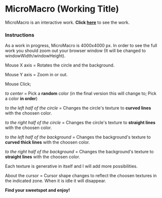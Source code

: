 # MicroMacro (Working Title)

MicroMacro is an interactive work. **Click [here](https://ilginicozu.github.io/MicroMacro/)** to see the work.

### Instructions

As a work in progress, MicroMacro is 4000x4000 px. In order to see the full work you should zoom out your browser window (It will be changed to windowWidth/windowHeight).

Mouse X axis = Rotates the circle and the background.

Mouse Y axis = Zoom in or out.

Mouse Click; 

*to center* = Pick a **random** color (in the final version this will change to; Pick a color **in order**)

*to the left half of the circle* = Changes the circle's texture to **curved lines** with the choosen color.

*to the right half of the circle* = Changes the circle's texture to **straight lines** with the choosen color.

*to the left half of the background* = Changes the background's texture to **curved thick lines** with the choosen color.

*to the right half of the background* = Changes the background's texture to **straight lines** with the choosen color.
              
Each texture is generative in itself and I will add more possibilities.

About the cursor = Cursor shape changes to reflect the choosen textures in the indicated zone. When it is idle it will disappear.

**Find your sweetspot and enjoy!**
